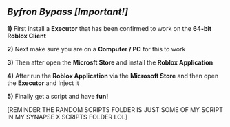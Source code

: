 ## *Byfron Bypass [Important!]*
 **1)** First install a **Executor** that has been confirmed to work on the **64-bit Roblox Client**
 
 **2)** Next make sure you are on a **Computer / PC** for this to work
 
 **3)** Then after open the **Microsft Store** and install the **Roblox Application**
 
 **4)** After run the **Roblox Application** via the **Microsoft Store** and then open the **Executor** and Inject it
 
 **5)** Finally get a script and have **fun!**

[REMINDER THE RANDOM SCRIPTS FOLDER IS JUST SOME OF MY SCRIPT IN MY SYNAPSE X SCRIPTS FOLDER LOL]
